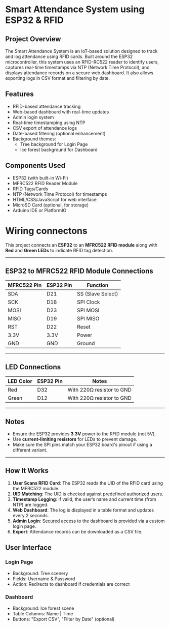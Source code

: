 # Smart Attendance System using ESP32 & RFID

## Project Overview

The Smart Attendance System is an IoT-based solution designed to track and log attendance using RFID cards. Built around the ESP32 microcontroller, this system uses an RFID-RC522 reader to identify users, captures real-time timestamps via NTP (Network Time Protocol), and displays attendance records on a secure web dashboard. It also allows exporting logs in CSV format and filtering by date.

## Features

- RFID-based attendance tracking  
- Web-based dashboard with real-time updates  
- Admin login system  
- Real-time timestamping using NTP  
- CSV export of attendance logs  
- Date-based filtering (optional enhancement)  
- Background themes:
  - Tree background for Login Page  
  - Ice forest background for Dashboard

## Components Used

- ESP32 (with built-in Wi-Fi)  
- MFRC522 RFID Reader Module  
- RFID Tags/Cards  
- NTP (Network Time Protocol) for timestamps  
- HTML/CSS/JavaScript for web interface  
- MicroSD Card (optional, for storage)  
- Arduino IDE or PlatformIO
# Wiring connectons

This project connects an **ESP32** to an **MFRC522 RFID module** along with **Red** and **Green LEDs** to indicate RFID tag detection.

---

##  ESP32 to MFRC522 RFID Module Connections

| MFRC522 Pin | ESP32 Pin | Function         |
|-------------|-----------|------------------|
| SDA         | D21       | SS (Slave Select)|
| SCK         | D18       | SPI Clock        |
| MOSI        | D23       | SPI MOSI         |
| MISO        | D19       | SPI MISO         |
| RST         | D22       | Reset            |
| 3.3V        | 3.3V      | Power            |
| GND         | GND       | Ground           |

---

##  LED Connections

| LED Color | ESP32 Pin | Notes                        |
|-----------|-----------|------------------------------|
| Red       | D32       | With 220Ω resistor to GND    |
| Green     | D12       | With 220Ω resistor to GND    |

---

##  Notes

- Ensure the ESP32 provides **3.3V** power to the RFID module (not 5V).
- Use **current-limiting resistors** for LEDs to prevent damage.
- Make sure the SPI pins match your ESP32 board's pinout if using a different variant.

---



## How It Works

1. **User Scans RFID Card**: The ESP32 reads the UID of the RFID card using the MFRC522 module.  
2. **UID Matching**: The UID is checked against predefined authorized users.  
3. **Timestamp Logging**: If valid, the user’s name and current time (from NTP) are logged.  
4. **Web Dashboard**: The log is displayed in a table format and updates every 2 seconds.  
5. **Admin Login**: Secured access to the dashboard is provided via a custom login page.  
6. **Export**: Attendance records can be downloaded as a CSV file.  

## User Interface

### Login Page  
- Background: Tree scenery  
- Fields: Username & Password  
- Action: Redirects to dashboard if credentials are correct  

### Dashboard  
- Background: Ice forest scene  
- Table Columns: Name | Time  
- Buttons: "Export CSV", "Filter by Date" (optional)  
